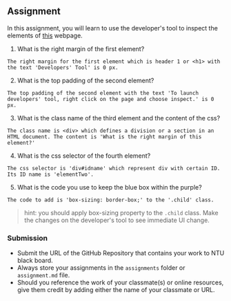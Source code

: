 ## Assignment

In this assignment, you will learn to use the developer's tool to inspect the elements of [this](https://nznznh.csb.app/) webpage.

1. What is the right margin of the first element? 
```
The right margin for the first element which is header 1 or <h1> with the text 'Developers' Tool' is 0 px.
```

2. What is the top padding of the second element?
```
The top padding of the second element with the text 'To launch developers' tool, right click on the page and choose inspect.' is 0 px.
```

3. What is the class name of the third element and the content of the css?
```
The class name is <div> which defines a division or a section in an HTML document. The content is 'What is the right margin of this element?'
```

4. What is the css selector of the fourth element?
```
The css selector is 'div#idname' which represent div with certain ID. Its ID name is 'elementTwo'.
```

5. What is the code you use to keep the blue box within the purple?
```
The code to add is 'box-sizing: border-box;' to the '.child' class.
```

> hint: you should apply box-sizing property to the `.child` class. Make the changes on the developer's tool to see immediate UI change.



### Submission 

- Submit the URL of the GitHub Repository that contains your work to NTU black board.
- Always store your assignments in the `assignments` folder or `assignment.md` file.
- Should you reference the work of your classmate(s) or online resources, give them credit by adding either the name of your classmate or URL. 